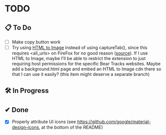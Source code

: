 # TODO

## 📋 To Do
- [ ] Make copy button work
- [ ] Try using [HTML to Image](https://www.npmjs.com/package/html-to-image) instead of using captureTab(),
since this requires <all_urls> on FireFox for no good reason ([source](https://developer.mozilla.org/en-US/docs/Mozilla/Add-ons/WebExtensions/API/tabs/captureTab)). If I use HTML to Image, maybe I'll
be able to restrict the extension to just requiring host permissions for the specific Bear Tracks websites. Maybe add a background.html page
and embed an HTML to Image cdn there so that I can use it easily? (this item might deserve a separate branch)

## 🛠 In Progress

## ✔ Done
- [x] Properly attribute UI icons (see https://github.com/google/material-design-icons, at the bottom of the README)